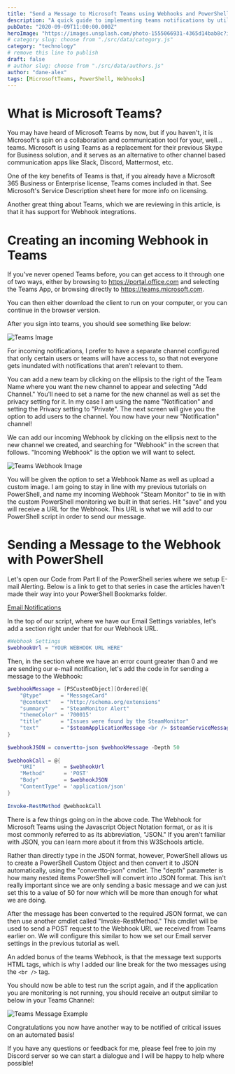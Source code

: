 ```yaml
---
title: "Send a Message to Microsoft Teams using Webhooks and PowerShell"
description: "A quick guide to implementing teams notifications by utilizing the webhooks feature and powershell."
pubDate: "2020-09-09T11:00:00.000Z"
heroImage: "https://images.unsplash.com/photo-1555066931-4365d14bab8c?ixlib=rb-4.0.3&ixid=M3wxMjA3fDB8MHxwaG90by1wYWdlfHx8fGVufDB8fHx8fA%3D%3D&auto=format&fit=crop&w=1170&q=80"
# category slug: choose from "./src/data/category.js"
category: "technology"
# remove this line to publish
draft: false
# author slug: choose from "./src/data/authors.js"
author: "dane-alex"
tags: [MicrosoftTeams, PowerShell, Webhooks]
---
```


# What is Microsoft Teams?

You may have heard of Microsoft Teams by now, but if you haven't, it is Microsoft's spin on a collaboration and communication tool for your, well... teams. Microsoft is using Teams as a replacement for their previous Skype for Business solution, and it serves as an alternative to other channel based communication apps like Slack, Discord, Mattermost, etc.

One of the key benefits of Teams is that, if you already have a Microsoft 365 Business or Enterprise license, Teams comes included in that. See Microsoft's Service Description sheet here for more info on licensing.

Another great thing about Teams, which we are reviewing in this article, is that it has support for Webhook integrations.

# Creating an incoming Webhook in Teams

If you've never opened Teams before, you can get access to it through one of two ways, either by browsing to https://portal.office.com and selecting the Teams App, or browsing directly to https://teams.microsoft.com.

You can then either download the client to run on your computer, or you can continue in the browser version.

After you sign into teams, you should see something like below:

![Teams Image](https://storageaccountonsbp8567.blob.core.windows.net/public/teamshome.png)

For incoming notifications, I prefer to have a separate channel configured that only certain users or teams will have access to, so that not everyone gets inundated with notifications that aren't relevant to them.

You can add a new team by clicking on the ellipsis to the right of the Team Name where you want the new channel to appear and selecting "Add Channel."  You'll need to set a name for the new channel as well as set the privacy setting for it. In my case I am using the name "Notification" and setting the Privacy setting to "Private". The next screen will give you the option to add users to the channel. You now have your new "Notification" channel!

We can add our incoming Webhook by clicking on the ellipsis next to the new channel we created, and searching for "Webhook" in the screen that follows. "Incoming Webhook" is the option we will want to select.

![Teams Webhook Image](https://storageaccountonsbp8567.blob.core.windows.net/public/webhook.png)

You will be given the option to set a Webhook Name as well as upload a custom image. I am going to stay in line with my previous tutorials on PowerShell, and name my incoming Webhook "Steam Monitor" to tie in with the custom PowerShell monitoring we built in that series. Hit "save" and you will receive a URL for the Webhook. This URL is what we will add to our PowerShell script in order to send our message.

# Sending a Message to the Webhook with PowerShell

Let's open our Code from Part II of the PowerShell series where we setup E-mail Alerting. Below is a link to get to that series in case the articles haven't made their way into your PowerShell Bookmarks folder.

[Email Notifications](https://www.onsb.co/email-notifications-with-powershell/)

In the top of our script, where we have our Email Settings variables, let's add a section right under that for our Webhook URL.

```powershell
#Webhook Settings
$webhookUrl = "YOUR WEBHOOK URL HERE"
```

Then, in the section where we have an error count greater than 0 and we are sending our e-mail notification, let's add the code in for sending a message to the Webhook:

```powershell
$webhookMessage = [PSCustomObject][Ordered]@{
    "@type"      = "MessageCard"
    "@context"   = "http://schema.org/extensions"
    "summary"    = "SteamMonitor Alert"
    "themeColor" = '700015'
    "title"      = "Issues were found by the SteamMonitor"
    "text"       = "$steamApplicationMessage <br /> $steamServiceMessage"
}
    
$webhookJSON = convertto-json $webhookMessage -Depth 50
    
$webhookCall = @{
    "URI"         = $webhookUrl
    "Method"      = 'POST'
    "Body"        = $webhookJSON
    "ContentType" = 'application/json'
}
    
Invoke-RestMethod @webhookCall
```

There is a few things going on in the above code. The Webhook for Microsoft Teams using the Javascript Object Notation format, or as it is most commonly referred to as its abbreviation, "JSON." If you aren't familiar with JSON, you can learn more about it from this W3Schools article.

Rather than directly type in the JSON format, however, PowerShell allows us to create a PowerShell Custom Object and then convert it to JSON automatically, using the "convertto-json" cmdlet. The "depth" parameter is how many nested items PowerShell will convert into JSON format. This isn't really important since we are only sending a basic message and we can just set this to a value of 50 for now which will be more than enough for what we are doing.

After the message has been converted to the required JSON format, we can then use another cmdlet called "Invoke-RestMethod." This cmdlet will be used to send a POST request to the Webhook URL we received from Teams earlier on. We will configure this similar to how we set our Email server settings in the previous tutorial as well.

An added bonus of the teams Webhook, is that the message text supports HTML tags, which is why I added our line break for the two messages using the `<br />` tag.

You should now be able to test run the script again, and if the application you are monitoring is not running, you should receive an output similar to below in your Teams Channel:

![Teams Message Example](https://storageaccountonsbp8567.blob.core.windows.net/public/teams_message-1.png)

Congratulations you now have another way to be notified of critical issues on an automated basis!

If you have any questions or feedback for me, please feel free to join my Discord server so we can start a dialogue and I will be happy to help where possible!